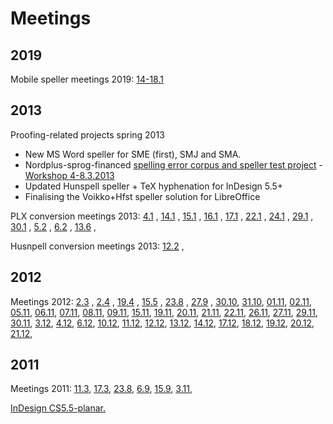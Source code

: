 # Meetings

## 2019

Mobile speller meetings 2019: [14-18.1](https://divvungiellatekno.github.io/giellalt.uit.no/proof/admin/Meeting_2019-01-1418.html)

## 2013

Proofing-related projects spring 2013

- New MS Word speller for SME (first), SMJ and SMA.
- Nordplus-sprog-financed [spelling error corpus and speller test
  project](nordplus/Oversikt.html) - [Workshop
  4-8.3.2013](nordplus/Workshop.html)
- Updated Hunspell speller + TeX hyphenation for InDesign 5.5+
- Finalising the Voikko+Hfst speller solution for LibreOffice

PLX conversion meetings 2013: [4.1](https://divvungiellatekno.github.io/giellalt.uit.no/proof/admin/Meeting_2013-01-04.html) ,
[14.1](https://divvungiellatekno.github.io/giellalt.uit.no/proof/admin/Meeting_2013-01-14.html) ,
[15.1](https://divvungiellatekno.github.io/giellalt.uit.no/proof/admin/Meeting_2013-01-15.html) ,
[16.1](https://divvungiellatekno.github.io/giellalt.uit.no/proof/admin/Meeting_2013-01-16.html) ,
[17.1](https://divvungiellatekno.github.io/giellalt.uit.no/proof/admin/Meeting_2013-01-17.html) ,
[22.1](https://divvungiellatekno.github.io/giellalt.uit.no/proof/admin/Meeting_2013-01-22.html) ,
[24.1](https://divvungiellatekno.github.io/giellalt.uit.no/proof/admin/Meeting_2013-01-24.html) ,
[29.1](https://divvungiellatekno.github.io/giellalt.uit.no/proof/admin/Meeting_2013-01-29.html) ,
[30.1](https://divvungiellatekno.github.io/giellalt.uit.no/proof/admin/Meeting_2013-01-30.html) ,
[5.2](https://divvungiellatekno.github.io/giellalt.uit.no/proof/admin/Meeting_2013-02-05.html) ,
[6.2](https://divvungiellatekno.github.io/giellalt.uit.no/proof/admin/Meeting_2013-02-06.html) ,
[13.6](https://divvungiellatekno.github.io/giellalt.uit.no/proof/admin/Meeting_2013-06-13.html) ,

Husnpell conversion meetings 2013:
[12.2](admin/HunspellMeeting2013-02-12.html) ,

## 2012

Meetings 2012: [2.3](https://divvungiellatekno.github.io/giellalt.uit.no/proof/admin/Meeting_2012-03-02.html) ,
[2.4](https://divvungiellatekno.github.io/giellalt.uit.no/proof/admin/Meeting_2012-04-02.html) ,
[19.4](https://divvungiellatekno.github.io/giellalt.uit.no/proof/admin/Meeting_2012-04-19.html) ,
[15.5](https://divvungiellatekno.github.io/giellalt.uit.no/proof/admin/Meeting_2012-05-15.html) ,
[23.8](https://divvungiellatekno.github.io/giellalt.uit.no/proof/admin/Meeting_2012-08-23.html) ,
[27.9](https://divvungiellatekno.github.io/giellalt.uit.no/proof/admin/Meeting_2012-08-23.html) ,
[30.10](https://divvungiellatekno.github.io/giellalt.uit.no/proof/admin/Meeting_2012-08-23.html),
[31.10](https://divvungiellatekno.github.io/giellalt.uit.no/proof/admin/Meeting_2012-10-31.html),
[01.11](https://divvungiellatekno.github.io/giellalt.uit.no/proof/admin/Meeting_2012-11-01.html),
[02.11](https://divvungiellatekno.github.io/giellalt.uit.no/proof/admin/Meeting_2012-11-02.html),
[05.11](https://divvungiellatekno.github.io/giellalt.uit.no/proof/admin/Meeting_2012-11-05.html),
[06.11](https://divvungiellatekno.github.io/giellalt.uit.no/proof/admin/Meeting_2012-11-06.html),
[07.11](https://divvungiellatekno.github.io/giellalt.uit.no/proof/admin/Meeting_2012-11-07.html),
[08.11](https://divvungiellatekno.github.io/giellalt.uit.no/proof/admin/Meeting_2012-11-08.html),
[09.11](https://divvungiellatekno.github.io/giellalt.uit.no/proof/admin/Meeting_2012-11-09.html),
[15.11](https://divvungiellatekno.github.io/giellalt.uit.no/proof/admin/Meeting_2012-11-15.html),
[19.11](https://divvungiellatekno.github.io/giellalt.uit.no/proof/admin/Meeting_2012-11-19.html),
[20.11](https://divvungiellatekno.github.io/giellalt.uit.no/proof/admin/Meeting_2012-11-20.html),
[21.11](https://divvungiellatekno.github.io/giellalt.uit.no/proof/admin/Meeting_2012-11-21.html),
[22.11](https://divvungiellatekno.github.io/giellalt.uit.no/proof/admin/Meeting_2012-11-22.html),
[26.11](https://divvungiellatekno.github.io/giellalt.uit.no/proof/admin/Meeting_2012-11-26.html),
[27.11](https://divvungiellatekno.github.io/giellalt.uit.no/proof/admin/Meeting_2012-11-27.html),
[29.11](https://divvungiellatekno.github.io/giellalt.uit.no/proof/admin/Meeting_2012-11-29.html),
[30.11](https://divvungiellatekno.github.io/giellalt.uit.no/proof/admin/Meeting_2012-11-30.html),
[3.12](https://divvungiellatekno.github.io/giellalt.uit.no/proof/admin/Meeting_2012-12-03.html),
[4.12](https://divvungiellatekno.github.io/giellalt.uit.no/proof/admin/Meeting_2012-12-04.html),
[6.12](https://divvungiellatekno.github.io/giellalt.uit.no/proof/admin/Meeting_2012-12-06.html),
[10.12](https://divvungiellatekno.github.io/giellalt.uit.no/proof/admin/Meeting_2012-12-10.html),
[11.12](https://divvungiellatekno.github.io/giellalt.uit.no/proof/admin/Meeting_2012-12-11.html),
[12.12](https://divvungiellatekno.github.io/giellalt.uit.no/proof/admin/Meeting_2012-12-12.html),
[13.12](https://divvungiellatekno.github.io/giellalt.uit.no/proof/admin/Meeting_2012-12-13.html),
[14.12](https://divvungiellatekno.github.io/giellalt.uit.no/proof/admin/Meeting_2012-12-14.html),
[17.12](https://divvungiellatekno.github.io/giellalt.uit.no/proof/admin/Meeting_2012-12-17.html),
[18.12](https://divvungiellatekno.github.io/giellalt.uit.no/proof/admin/Meeting_2012-12-18.html),
[19.12](https://divvungiellatekno.github.io/giellalt.uit.no/proof/admin/Meeting_2012-12-19.html),
[20.12](https://divvungiellatekno.github.io/giellalt.uit.no/proof/admin/Meeting_2012-12-20.html),
[21.12](https://divvungiellatekno.github.io/giellalt.uit.no/proof/admin/Meeting_2012-12-21.html),

## 2011

Meetings 2011: [11.3](https://divvungiellatekno.github.io/giellalt.uit.no/proof/admin/Meeting_2011-03-11.html),
[17.3](https://divvungiellatekno.github.io/giellalt.uit.no/proof/admin/Meeting_2011-03-17.html),
[23.8](https://divvungiellatekno.github.io/giellalt.uit.no/proof/admin/Meeting_2011-08-23.html),
[6.9](https://divvungiellatekno.github.io/giellalt.uit.no/proof/admin/Meeting_2011-09-06.html),
[15.9](https://divvungiellatekno.github.io/giellalt.uit.no/proof/admin/Meeting_2011-09-15.html),
[3.11](https://divvungiellatekno.github.io/giellalt.uit.no/proof/admin/Meeting_2011-11-03.html),

[InDesign CS5.5-planar.](proof/admin/InDesign/CS55-planar.html)

